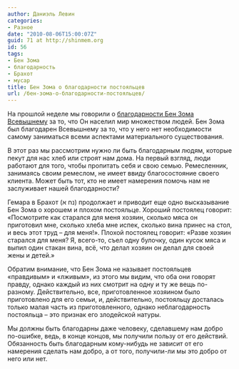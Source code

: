 ```yaml
---
author: Даниэль Левин
categories:
- Разное
date: "2010-08-06T15:00:07Z"
guid: 71 at http://shinmem.org
id: 56
tags:
- Бен Зома
- благодарность
- Брахот
- мусар
title: Бен Зома о благодарности постояльцев
url: /бен-зома-о-благодарности-постояльцев/
---
```

<!--more-->

На прошлой неделе мы говорили о [благодарности Бен Зома Всевышнему](http://shinmem.org/blog/post/%D0%B1%D0%BB%D0%B0%D0%B3%D0%BE%D1%81%D0%BB%D0%BE%D0%B2%D0%B5%D0%BD%D0%B8%D0%B5-%D0%B1%D0%B5%D0%BD-%D0%B7%D0%BE%D0%BC%D0%B0) за то, что Он населил мир множеством людей. Бен Зома был благодарен Всевышнему за то, что у него нет необходимости самому заниматься всеми аспектами материального существования.

В этот раз мы рассмотрим нужно ли быть благодарным людям, которые пекут для нас хлеб или строят нам дома. На первый взгляд, люди работают для того, чтобы пропитать себя и свою семью. Ремесленник, занимаясь своим ремеслом, не имеет ввиду благосостояние своего клиента. Может быть тот, кто не имеет намерения помочь нам не заслуживает нашей благодарности?

Гемара в Брахот (<span dir="rtl">נח א</span>) продолжает и приводит еще одно высказывание Бен Зома о хорошем и плохом постояльце. Хороший постоялец говорит: «Посмотрите как старался для меня хозяин, сколько мяса он приготовил мне, сколько хлеба мне испек, сколько вина принес на стол, и весь этот труд &#8211; для меня!». Плохой постоялец говорит: «Разве хозяин старался для меня? Я, всего-то, съел одну булочку, один кусок мяса и выпил один стакан вина, всё, что делал хозяин он делал для своей жены и детей.»

Обратим внимание, что Бен Зома не называет постояльцев «правдивым» и «лживым», из этого мы видим, что оба они говорят правду, однако каждый из них смотрит на одну и ту же вещь по-разному. Действительно, все, приготовленное хозяином было приготовлено для его семьи, и, действительно, постояльцу досталась только малая часть из приготовленного, однако неблагодарность постояльца &#8211; это признак его злодейской натуры.

Мы должны быть благодарны даже человеку, сделавшему нам добро по-ошибке, ведь, в конце концов, мы получили пользу от его действий. Обязанность быть благодарным кому-нибудь не зависит от его намерения сделать нам добро, а от того, получили-ли мы это добро от него или нет.